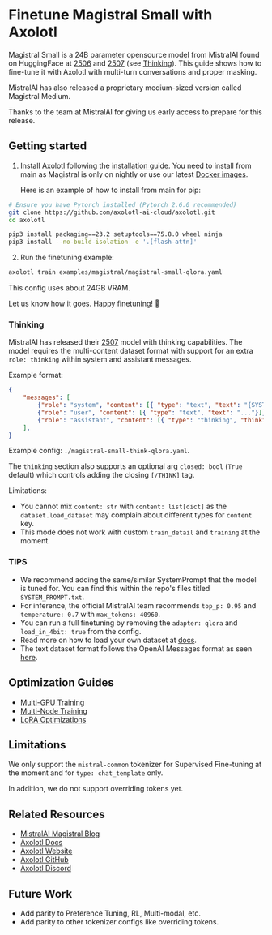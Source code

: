 # Finetune Magistral Small with Axolotl

Magistral Small is a 24B parameter opensource model from MistralAI found on HuggingFace at [2506](https://huggingface.co/mistralai/Magistral-Small-2506) and [2507](https://huggingface.co/mistralai/Magistral-Small-2507) (see [Thinking](#thinking)). This guide shows how to fine-tune it with Axolotl with multi-turn conversations and proper masking.

MistralAI has also released a proprietary medium-sized version called Magistral Medium.

Thanks to the team at MistralAI for giving us early access to prepare for this release.

## Getting started

1. Install Axolotl following the [installation guide](https://docs.axolotl.ai/docs/installation.html). You need to install from main as Magistral is only on nightly or use our latest [Docker images](https://docs.axolotl.ai/docs/docker.html).

    Here is an example of how to install from main for pip:

```bash
# Ensure you have Pytorch installed (Pytorch 2.6.0 recommended)
git clone https://github.com/axolotl-ai-cloud/axolotl.git
cd axolotl

pip3 install packaging==23.2 setuptools==75.8.0 wheel ninja
pip3 install --no-build-isolation -e '.[flash-attn]'
```

2. Run the finetuning example:

```bash
axolotl train examples/magistral/magistral-small-qlora.yaml
```

This config uses about 24GB VRAM.

Let us know how it goes. Happy finetuning! 🚀

### Thinking

MistralAI has released their [2507](https://huggingface.co/mistralai/Magistral-Small-2507) model with thinking capabilities. The model requires the multi-content dataset format with support for an extra `role: thinking` within system and assistant messages.

Example format:

```json
{
    "messages": [
        {"role": "system", "content": [{ "type": "text", "text": "{SYSTEM_PROMPT}"}]},
        {"role": "user", "content": [{ "type": "text", "text": "..."}]},
        {"role": "assistant", "content": [{ "type": "thinking", "thinking": "..."}, { "type": "text", "text": "..." }]},
    ],
}
```

Example config: `./magistral-small-think-qlora.yaml`.

The `thinking` section also supports an optional arg `closed: bool` (`True` default) which controls adding the closing `[/THINK]` tag.

Limitations:
- You cannot mix `content: str` with `content: list[dict]` as the `dataset.load_dataset` may complain about different types for `content` key.
- This mode does not work with custom `train_detail` and `training` at the moment.

### TIPS

- We recommend adding the same/similar SystemPrompt that the model is tuned for. You can find this within the repo's files titled `SYSTEM_PROMPT.txt`.
- For inference, the official MistralAI team recommends `top_p: 0.95` and `temperature: 0.7` with `max_tokens: 40960`.
- You can run a full finetuning by removing the `adapter: qlora` and `load_in_4bit: true` from the config.
- Read more on how to load your own dataset at [docs](https://docs.axolotl.ai/docs/dataset_loading.html).
- The text dataset format follows the OpenAI Messages format as seen [here](https://docs.axolotl.ai/docs/dataset-formats/conversation.html#chat_template).

## Optimization Guides

- [Multi-GPU Training](https://docs.axolotl.ai/docs/multi-gpu.html)
- [Multi-Node Training](https://docs.axolotl.ai/docs/multi-node.html)
- [LoRA Optimizations](https://docs.axolotl.ai/docs/lora_optims.html)

## Limitations

We only support the `mistral-common` tokenizer for Supervised Fine-tuning at the moment and for `type: chat_template` only.

In addition, we do not support overriding tokens yet.

## Related Resources

- [MistralAI Magistral Blog](https://mistral.ai/news/magistral/)
- [Axolotl Docs](https://docs.axolotl.ai)
- [Axolotl Website](https://axolotl.ai)
- [Axolotl GitHub](https://github.com/axolotl-ai-cloud/axolotl)
- [Axolotl Discord](https://discord.gg/7m9sfhzaf3)


## Future Work

- Add parity to Preference Tuning, RL, Multi-modal, etc.
- Add parity to other tokenizer configs like overriding tokens.
